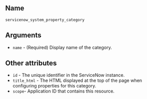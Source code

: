 ## Name

`servicenow_system_property_category`

## Arguments

* `name` - (Required) Display name of the category.

## Other attributes
* `id` - The unique identifier in the ServiceNow instance.
* `title_html` - The HTML displayed at the top of the page when configuring properties for this category.
* `scope`- Application ID that contains this resource.
